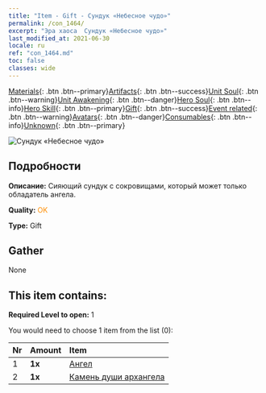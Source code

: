 ```yaml
---
title: "Item - Gift - Сундук «Небесное чудо»"
permalink: /con_1464/
excerpt: "Эра хаоса  Сундук «Небесное чудо»"
last_modified_at: 2021-06-30
locale: ru
ref: "con_1464.md"
toc: false
classes: wide
---
```

 [Materials](/ItemsRU/){: .btn .btn--primary}[Artifacts](/ItemsRU/Artifacts/){: .btn .btn--success}[Unit Soul](/ItemsRU/UnitSoul/){: .btn .btn--warning}[Unit Awakening](/ItemsRU/UnitAwakening/){: .btn .btn--danger}[Hero Soul](/ItemsRU/HeroSoul/){: .btn .btn--info}[Hero Skill](/ItemsRU/HeroSkill/){: .btn .btn--primary}[Gift](/ItemsRU/Gift/){: .btn .btn--success}[Event related](/ItemsRU/Events/){: .btn .btn--warning}[Avatars](/ItemsRU/Avatars/){: .btn .btn--danger}[Consumables](/ItemsRU/Consumables/){: .btn .btn--info}[Unknown](/ItemsRU/Unknown/){: .btn .btn--primary}

 ![Сундук «Небесное чудо»](/images/t/i_907021.png)

## Подробности
 **Описание:** Сияющий сундук с сокровищами, который может только обладатель ангела.

 **Quality:** <span style="color: #FF8C00">OK</span>

 **Type:** Gift

## Gather

  None

## This item contains:

 **Required Level to open:** 1

 You would need to choose 1 item from the list (0):

  | Nr | Amount |     Item    |
  |:---|:-------|:------------|
  | 1 |  **1x** | [Ангел](/ItemsRU/unt_196/) |  | 
  | 2 |  **1x** | [Камень души архангела](/ItemsRU/unt_288/) |  | 
